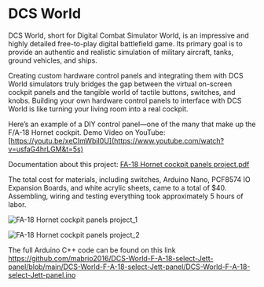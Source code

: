 # DCS World

DCS World, short for Digital Combat Simulator World, is an impressive and highly detailed free-to-play digital battlefield game. Its primary goal is to provide an authentic and realistic simulation of military aircraft, tanks, ground vehicles, and ships.

Creating custom hardware control panels and integrating them with DCS World simulators truly bridges the gap between the virtual on-screen cockpit panels and the tangible world of tactile buttons, switches, and knobs.
Building your own hardware control panels to interface with DCS World is like turning your living room into a real cockpit.

Here’s an example of a DIY control panel—one of the many that make up the F/A-18 Hornet cockpit.
Demo Video on YouTube: [https://youtu.be/xeCImWbiI0U](https://www.youtube.com/watch?v=usfaG4hrLGM&t=5s)

Documentation about this project: [FA-18 Hornet cockpit panels project.pdf](https://github.com/user-attachments/files/17850793/FA-18.Hornet.cockpit.panels.project.pdf)

The total cost for materials, including switches, Arduino Nano, PCF8574 IO Expansion Boards, and white acrylic sheets, came to a total of $40. 
Assembling, wiring and testing everything took approximately 5 hours of labor.


![FA-18 Hornet cockpit panels project_1](https://github.com/user-attachments/assets/1903f2fd-fe08-4485-8459-7ed9db46d407)

![FA-18 Hornet cockpit panels project_2](https://github.com/user-attachments/assets/f834bb21-3e6d-4033-b1dd-98beb5ae7836)

The full Arduino C++ code can be found on this link https://github.com/mabrio2016/DCS-World-F-A-18-select-Jett-panel/blob/main/DCS-World-F-A-18-select-Jett-panel/DCS-World-F-A-18-select-Jett-panel.ino

